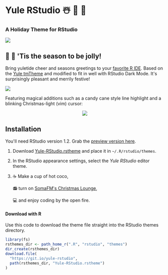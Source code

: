 # Yule RStudio &#x2603;&#xFE0F; &#x1F384; &#x1F381;

### A Holiday Theme for RStudio

![](images/mockup-rstudio.png)

## &#x1F385; &#x1F936; 'Tis the season to be jolly!

Bring yuletide cheer and seasons greetings to your [favorite R IDE](https://rstudio.com). Based on the [Yule tmTheme](https://tmtheme-editor.herokuapp.com/#!/editor/theme/Yule) and modified to fit in well with RStudio Dark Mode. It's surprisingly pleasant and merrily festive!

![](images/floating-rstudio.png)

Featuring magical additions such as a candy cane style line highlight and a blinking Christmas-light (vim) cursor:

<p align="center"><img src="images/blinking-cursor.gif"/></p>

## Installation

You'll need RStudio version 1.2. Grab the [preview version here](https://www.rstudio.com/products/rstudio/download/preview/).

1. Download [Yule-RStudio.rstheme](Yule-RStudio.rstheme) and place it in `~/.R/rstudio/themes`. 

2. In the RStudio appearance settings, select the _Yule RStudio_ editor theme. 

3. &#x2615; Make a cup of hot coco,

    &#x1F4FB; turn on [SomaFM's Christmas Lounge](https://somafm.com/christmas/), 
    
    &#x1F4BB; and enjoy coding by the open fire.


#### Download with R

Use this code to download the theme file straight into the RStudio themes directory.

```r
library(fs)
rsthemes_dir <- path_home_r(".R", "rstudio", "themes")
dir_create(rsthemes_dir)
download.file(
  "https://git.io/yule-rstudio",
  path(rsthemes_dir, "Yule-RStudio.rstheme")
)
```
